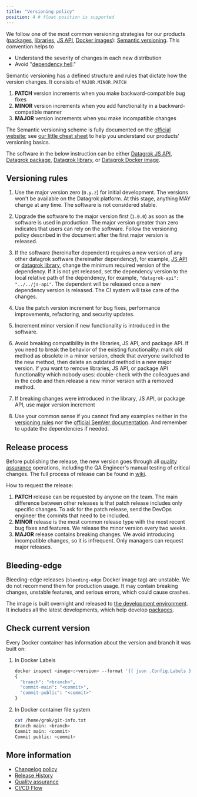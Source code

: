 ```yaml
---
title: "Versioning policy"
position: 4 # float position is supported
---
```


We follow one of the most common versioning strategies for our
products ([packages](https://datagrok.ai/help/develop/#packages), [libraries](https://github.com/datagrok-ai/public/tree/master/libraries),
[JS API](https://datagrok.ai/js-api), [Docker images](https://hub.docker.com/u/datagrok)):
[Semantic versioning](https://semver.org/). This convention helps to

- Understand the severity of changes in each new distribution
- Avoid "[dependency hell](https://en.wikipedia.org/wiki/Dependency_hell)."

Semantic versioning has a defined structure and rules that dictate how the version changes. It consists of
`MAJOR.MINOR.PATCH`

1. **PATCH** version increments when you make backward-compatible bug fixes
2. **MINOR** version increments when you add functionality in a backward-compatible manner
3. **MAJOR** version increments when you make incompatible changes

The Semantic versioning scheme is fully documented on the [official website](https://semver.org/); see [our little cheat
sheet](#versioning-rules) to help you understand our products' versioning basics.

The software in the below instruction can be
either [Datagrok JS API](https://datagrok.ai/js-api),
[Datagrok package](https://datagrok.ai/help/develop/#packages),
[Datagrok library](https://github.com/datagrok-ai/public/tree/master/libraries),
or [Datagrok Docker image](https://hub.docker.com/u/datagrok).

## Versioning rules

1. Use the major version zero (`0.y.z`) for initial development. The versions won't be available on the Datagrok
   platform. At this stage, anything MAY change at any time. The software is not considered stable.
2. Upgrade the software to the major version first (`1.0.0`) as soon as the software is used in production. The major
   version greater than zero indicates that users can rely on the software. Follow the versioning policy described in
   the document after the first major version is released.
3. If the software (hereinafter dependent) requires a new version of any other datagrok software (hereinafter
   dependency), for example, [JS API](https://github.com/datagrok-ai/public/tree/master/js-api)
   or [datagrok library](https://github.com/datagrok-ai/public/tree/master/libraries), change the minimum required
   version of the dependency.
   If it is not yet released, set the dependency version to the local relative path of the dependency, for
   example, `"datagrok-api": "../../js-api"`. The dependent will be released once a new dependency version is released.
   The CI system will take care of the changes.

4. Use the patch version increment for bug fixes, performance improvements, refactoring, and security updates.
5. Increment minor version if new functionality is introduced in the software.
6. Avoid breaking compatibility in the libraries, JS API, and package API. If you need to break the behavior of the
   existing
   functionality: mark old method as obsolete in a minor version, check
   that everyone switched to the new method, then delete an outdated method in a new major version.
   If you want to remove libraries, JS API, or package API functionality which nobody uses: double-check with the
   colleagues
   and in the code and then release a new minor version with a removed method.
7. If breaking changes were introduced in the library, JS API, or package API, use major version increment
8. Use your common sense if you cannot find any examples neither in the [versioning rules](#versioning-rules) nor
   the [official SemVer documentation](https://semver.org/). And remember to update the
   dependencies if needed.

## Release process

Before publishing the release, the new version goes through all [quality assurance](../qa/quality-assurance.md) operations,
including the QA Engineer's manual testing of critical changes. The full process of release can be found
in [wiki](ci-flow.mdx#release-cicd-flow).

How to request the release:

1. **PATCH** release can be requested by anyone on the team. The main difference between other releases is that patch
   release includes only specific changes. To ask for the patch release, send the DevOps engineer the commits that need
   to be included.
2. **MINOR** release is the most common release type with the most recent bug fixes and features. We release the minor
   version every two weeks.
3. **MAJOR** release contains breaking changes. We avoid introducing incompatible changes, so it is infrequent. Only
   managers can request major releases.

## Bleeding-edge

Bleeding-edge releases (`bleeding-edge` Docker image tag) are unstable. We do not recommend them for production usage.
It may contain breaking changes, unstable features, and serious errors, which could cause crashes.

The image is built overnight and released to [the development environment](https://dev.datagrok.ai). It includes all the
latest developments, which
help develop [packages](../../develop/develop.md#packages).

## Check current version

Every Docker container has information about the version and branch it was built on:

1. In Docker Labels

    ```bash
    docker inspect <image>:<version> --format '{{ json .Config.Labels }}'
    {
      "branch": "<branch>",
      "commit-main": "<commit>",
      "commit-public": "<commit>"
    }
    ```

2. In Docker container file system

    ```bash
    cat /home/grok/git-info.txt
    Branch main: <branch>
    Commit main: <commit>
    Commit public: <commit>
    ```

## More information

- [Changelog policy](changelog-policy.md)
- [Release History](../../deploy/releases/release-history.md)
- [Quality assurance](../qa/quality-assurance.md)
- [CI/CD Flow](ci-flow.mdx)
